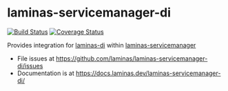 # laminas-servicemanager-di

[![Build Status](https://travis-ci.com/laminas/laminas-servicemanager-di.svg?branch=master)](https://travis-ci.com/laminas/laminas-servicemanager-di)
[![Coverage Status](https://coveralls.io/repos/github/laminas/laminas-servicemanager-di/badge.svg?branch=master)](https://coveralls.io/github/laminas/laminas-servicemanager-di?branch=master)

Provides integration for [laminas-di](https://github.com/laminas/laminas-di)
within [laminas-servicemanager](https://github.com/laminas/laminas-servicemanager)

- File issues at https://github.com/laminas/laminas-servicemanager-di/issues
- Documentation is at https://docs.laminas.dev/laminas-servicemanager-di/
